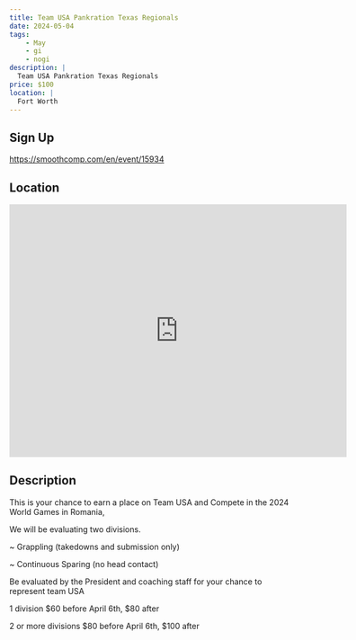 ```yaml
---
title: Team USA Pankration Texas Regionals
date: 2024-05-04
tags:
    - May
    - gi 
    - nogi 
description: |
  Team USA Pankration Texas Regionals
price: $100
location: |
  Fort Worth
---
```

## Sign Up
https://smoothcomp.com/en/event/15934

## Location
<iframe src="https://www.google.com/maps/embed?pb=!1m18!1m12!1m3!1d12345.6789!2d-97.2663395!3d32.8246156!2m3!1f0!2f0!3f0!3m2!1i1024!2i768!4f13.1!3m3!1m2!1s0x0%3A0x0!2z32.8246156!5e0!3m2!1sen!2sus!4v1234567890" width="600" height="450" style="border:0;" allowfullscreen="" loading="lazy"></iframe>

## Description
This is your chance to earn a place on Team USA and Compete in the 2024 World Games in Romania,


We will be evaluating two divisions.


~ Grappling (takedowns and submission only)


~ Continuous Sparing (no head contact)


Be evaluated by the President and coaching staff for your chance to represent team USA 


1 division $60 before April 6th, $80 after 


2 or more divisions $80 before April 6th, $100 after